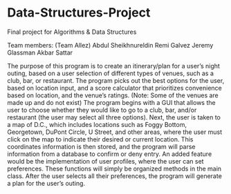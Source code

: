 # Data-Structures-Project
Final project for Algorithms &amp; Data Structures 

Team members: (Team Allez)
Abdul Sheikhnureldin
Remi Galvez
Jeremy Glassman
Akbar Sattar

The purpose of this program is to create an itinerary/plan for a user’s night outing, based on a user selection of different types of venues, such as a club, bar, or restaurant. The program picks out the best options for the user, based on location input, and a score calculator that prioritizes convenience based on location, and the venue’s ratings. (Note: Some of the venues are made up and do not exist)
The program begins with a GUI that allows the user to choose whether they would like to go to a club, bar, and/or restaurant (the user may select all three options). Next, the user is taken to a map of D.C., which includes locations such as Foggy Bottom, Georgetown, DuPont Circle, U Street, and other areas, where the user must click on the map to indicate their desired or current location. This coordinates information is then stored, and the program will parse information from a database to confirm or deny entry. An added feature would be the implementation of user profiles, where the user can set preferences. These functions will simply be organized methods in the main class. After the user selects all their preferences, the program will generate a plan for the user’s outing. 
